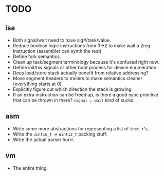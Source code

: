 # TODO

## isa

 * Both signal/wait need to have sig#/task/value.
 * Reduce boolean logic instructions from 3->2 to make wait a 2reg instruction (assembler can synth the rest).
 * Define fork semantics.
 * Clean up task/segment terminology because it's confused right now.
 * Define init/hw signals or other boot process for device enumeration.
 * Does load/store stack actually benefit from relative addressing?
 * Move segment headers to trailers to make semantics cleaner (everything starts at 0).
 * Explicitly figure out which direction the stack is growing.
 * If an extra instruction can be freed up, is there a good sync primitive that can be thrown in there? `signal ; wait` kind of sucks.

## asm

 * Write some more abstractions for representing a list of `inst_t`'s.
 * Write the `uint16_t` -> `uint12_t` packing stuff.
 * Write the actual parser hurrr.

## vm

 * The entire thing.
